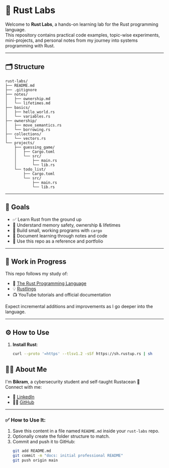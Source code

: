 # 🦀 Rust Labs

Welcome to **Rust Labs**, a hands-on learning lab for the Rust programming language.  
This repository contains practical code examples, topic-wise experiments, mini-projects, and personal notes from my journey into systems programming with Rust.

---

## 🗂️ Structure

```
rust-labs/
├── README.md
├── .gitignore
├── notes/
│   ├── ownership.md
│   └── lifetimes.md
├── basics/
│   ├── hello_world.rs
│   └── variables.rs
├── ownership/
│   ├── move_semantics.rs
│   └── borrowing.rs
├── collections/
│   └── vectors.rs
└── projects/
    ├── guessing_game/
    │   ├── Cargo.toml
    │   └── src/
    │       ├── main.rs
    │       └── lib.rs
    └── todo_list/
        ├── Cargo.toml
        └── src/
            ├── main.rs
            └── lib.rs
```

---

## 📌 Goals

- ✅ Learn Rust from the ground up
- 🧠 Understand memory safety, ownership & lifetimes
- 🧪 Build small, working programs with `cargo`
- 📘 Document learning through notes and code
- 🚀 Use this repo as a reference and portfolio

---

## 🚧 Work in Progress

This repo follows my study of:

- 📖 [The Rust Programming Language](https://doc.rust-lang.org/book/)
- 💡 [Rustlings](https://github.com/rust-lang/rustlings)
- 📺 YouTube tutorials and official documentation

Expect incremental additions and improvements as I go deeper into the language.

---

## ⚙️ How to Use

1. **Install Rust**:
   ```bash
   curl --proto '=https' --tlsv1.2 -sSf https://sh.rustup.rs | sh
   ```

## 🙋‍♂️ About Me

I'm **Bikram**, a cybersecurity student and self-taught Rustacean 🦀  
Connect with me:

- 💼 [LinkedIn](https://www.linkedin.com/in/bikrammahato)
- 🧑‍💻 [GitHub](https://github.com/b1kr3m)

---

### ✅ How to Use It:

1. Save this content in a file named `README.md` inside your `rust-labs` repo.
2. Optionally create the folder structure to match.
3. Commit and push it to GitHub:
   ```bash
   git add README.md
   git commit -m "docs: initial professional README"
   git push origin main
   ```


